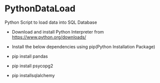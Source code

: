 # PythonDataLoad
Python Script to load data into SQL Database

- Download and install Python Interpreter from https://www.python.org/downloads/

- Install the below dependencies using pip(Python Installation Package)

- pip install pandas
- pip install psycopg2
- pip installsqlalchemy
